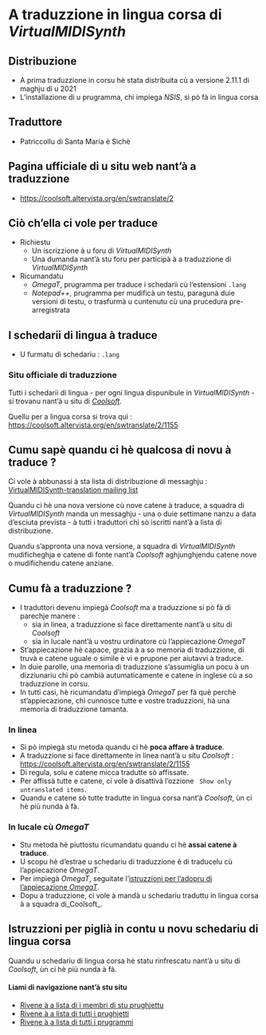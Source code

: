 # A traduzzione in lingua corsa di _VirtualMIDISynth_

## Distribuzione
- A prima traduzzione in corsu hè stata distribuita cù a versione 2.11.1 di maghju di u 2021
- L’installazione di u prugramma, chì impiega _NSIS_, si pò fà in lingua corsa

## Traduttore
- Patriccollu di Santa Maria è Sichè

## Pagina ufficiale di u situ web nant’à a traduzzione
- https://coolsoft.altervista.org/en/swtranslate/2

## Ciò ch’ella ci vole per traduce
- Richiestu
  - Un iscrizzione à u foru di _VirtualMIDISynth_
  - Una dumanda nant’à stu foru per participà à a traduzzione di _VirtualMIDISynth_
- Ricumandatu
  - _OmegaT_, prugramma per traduce i schedarii cù l’estensioni `.lang`
  - _Notepad++_, prugramma per mudificà un testu, paragunà duie versioni di testu, o trasfurmà u cuntenutu cù una prucedura pre-arregistrata

## I schedarii di lingua à traduce

- U furmatu di schedariu : `.lang`

### Situ officiale di traduzzione

Tutti i schedarii di lingua - per ogni lingua dispunibule in _VirtualMIDISynth_ - si trovanu nant’à u situ di [_Coolsoft_](https://coolsoft.altervista.org/en/swtranslate/2).

Quellu per a lingua corsa si trova quì : https://coolsoft.altervista.org/en/swtranslate/2/1155

## Cumu sapè quandu ci hè qualcosa di novu à traduce ?

Ci vole à abbunassi à sta lista di distribuzione di messaghju : [VirtualMIDISynth-translation mailing list](https://)  

Quandu ci hè una nova versione cù nove catene à traduce, a squadra di _VirtualMIDISynth_ manda un messaghju - una o duie settimane nanzu a data d’esciuta prevista - à tutti i traduttori chì sò iscritti nant’à a lista di distribuzione.

Quandu s’appronta una nova versione, a squadra di _VirtualMIDISynth_ mudificheghja e catene di fonte nant’à _Coolsoft_ aghjunghjendu catene nove o mudifichendu catene anziane.  

## Cumu fà a traduzzione ?

- I traduttori devenu impiegà _Coolsoft_ ma a traduzzione si pò fà di parechje manere :
  - sia in linea, a traduzzione si face direttamente nant’à u situ di _Coolsoft_
  - sia in lucale nant’à u vostru urdinatore cù l’appiecazione _OmegaT_
- St’appiecazione hè capace, grazia à a so memoria di traduzzione, di truvà e catene uguale o simile è vi e prupone per aiutavvi à traduce.
- In duie parolle, una memoria di traduzzione s’assumiglia un pocu à un dizziunariu chì pò cambià autumaticamente e catene in inglese cù a so traduzzione in corsu.
- In tutti casi, hè ricumandatu d’impiegà _OmegaT_ per fà què perchè st’appiecazione, chì cunnosce tutte e vostre traduzzioni, hà una memoria di traduzzione tamanta.

### In linea
- Si pò impiegà stu metoda quandu ci hè __poca affare à traduce__.
- A traduzzione si face direttamente in linea nant’à u situ _Coolsoft_ :  
  https://coolsoft.altervista.org/en/swtranslate/2/1155
- Di regula, solu e catene micca tradutte sò affissate.
- Per affissà tutte e catene, ci vole à disattivà l’ozzione ` Show only untranslated items`.
- Quandu e catene sò tutte tradutte in lingua corsa nant’à _Coolsoft_, ùn ci hè più nunda à fà.

### In lucale cù _OmegaT_
- Stu metoda hè piuttostu ricumandatu quandu ci hè __assai catene à traduce__.
- U scopu hè d’estrae u schedariu di traduzzione è di traducelu cù l’appiecazione _OmegaT_.
- Per impiegà _OmegaT_, seguitate l’[istruzzioni per l’adopru di l’appiecazione _OmegaT_](OmegaT.md).
- Dopu a traduzzione, ci vole à mandà u schedariu traduttu in lingua corsa à a squadra di_Coolsoft_.

## Istruzzioni per piglià in contu u novu schedariu di lingua corsa

Quandu u schedariu di lingua corsa hè statu rinfrescatu nant’à u situ di _Coolsoft_, ùn ci hè più nunda à fà.

#### Liami di navigazione nant’à stu situ
- [Rivene à a lista di i membri di stu prughjettu](./)
- [Rivene à a lista di tutti i prughjetti](../)
- [Rivene à a lista di tutti i prugrammi](../../../../#readme)

